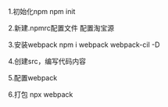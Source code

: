 1.初始化npm
npm init

2.新建.npmrc配置文件
配置淘宝源

3.安装webpack
npm i webpack webpack-cil -D

4.创建src，编写代码内容

5.配置webpack

6.打包
npx webpack
